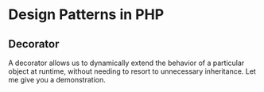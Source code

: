 # Design Patterns in PHP

## Decorator
A decorator allows us to dynamically extend the behavior of a particular object at runtime, without needing to resort to unnecessary inheritance. Let me give you a demonstration.